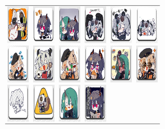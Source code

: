<table border="0">
  <tr>
    <td align="center">
      <img src="../../image/Arknights_four/four_01.jpg" height="120" width="120" />
    </td>
    <td align="center">
      <img src="../../image/Arknights_four/four_02.jpg" height="120" width="120" />
    </td>
    <td align="center">
      <img src="../../image/Arknights_four/four_03.jpg" height="120" width="120" />
    </td>
    <td align="center">
      <img src="../../image/Arknights_four/four_04.jpg" height="120" width="120" />
    </td>
    <td align="center">
      <img src="../../image/Arknights_four/four_05.jpg" height="120" width="120" />
    </td>
    <td align="center">
      <img src="../../image/Arknights_four/four_06.jpg" height="120" width="120" />
    </td>
  </tr>
  <tr>
    <td align="center">
      <img src="../../image/Arknights_four/four_07.jpg" height="120" width="120" />
    </td>
    <td align="center">
      <img src="../../image/Arknights_four/four_08.jpg" height="120" width="120" />
    </td>
    <td align="center">
      <img src="../../image/Arknights_four/four_09.jpg" height="120" width="120" />
    </td>
    <td align="center">
      <img src="../../image/Arknights_four/four_10.jpg" height="120" width="120" />
    </td>
    <td align="center">
      <img src="../../image/Arknights_four/four_11.jpg" height="120" width="120" />
    </td>
    <td align="center">
      <img src="../../image/Arknights_four/four_12.jpg" height="120" width="120" />
    </td>
  </tr>
  <tr>
    <td align="center">
      <img src="../../image/Arknights_four/four_13.jpg" height="120" width="120" />
    </td>
    <td align="center">
      <img src="../../image/Arknights_four/four_14.jpg" height="120" width="120" />
    </td>
    <td align="center">
      <img src="../../image/Arknights_four/four_15.jpg" height="120" width="120" />
    </td>
    <td align="center">
      <img src="../../image/Arknights_four/four_16.jpg" height="120" width="120" />
    </td>
  </tr>
</table>
